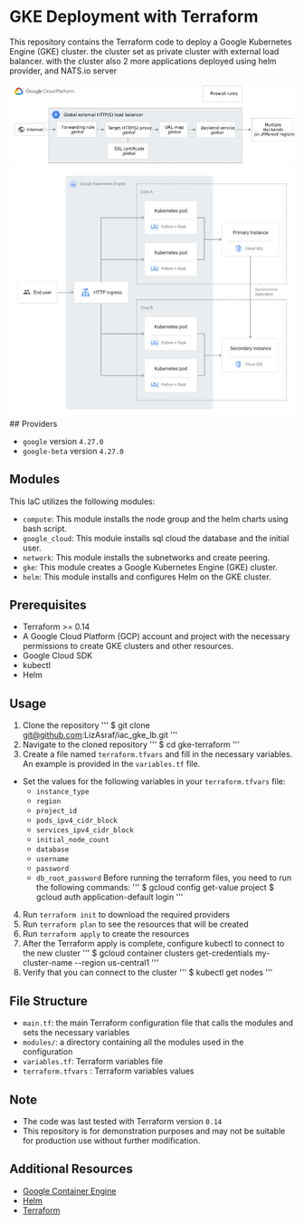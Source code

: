 # GKE Deployment with Terraform
This repository contains the Terraform code to deploy a Google Kubernetes Engine (GKE) cluster. 
the cluster set as private cluster with external load balancer.
with the cluster also 2 more applications deployed using helm provider, and NATS.io server

<img src="global-ext-https-lb.png" alt="Structure">
<img src="0ce03014cce9b9446bc72ccce382aa4e66e427c6588e63ae66e8764d68b283ba.png" alt="Structure">
## Providers

- `google` version `4.27.0`
- `google-beta` version `4.27.0`


## Modules

This IaC utilizes the following modules:
- `compute`: This module installs the node group and the helm charts using bash script.
- `google_cloud`: This module installs sql cloud the database and the initial user.
- `network`: This module installs the subnetworks and create peering. 
- `gke`: This module creates a Google Kubernetes Engine (GKE) cluster.
- `helm`: This module installs and configures Helm on the GKE cluster.

## Prerequisites
- Terraform >= 0.14 
- A Google Cloud Platform (GCP) account and project with the necessary permissions to create GKE clusters and other resources.
- Google Cloud SDK
- kubectl
- Helm

## Usage

1. Clone the repository 
'''
    $ git clone git@github.com:LizAsraf/iac_gke_lb.git
'''
2. Navigate to the cloned repository
'''
    $ cd gke-terraform
'''
3. Create a file named `terraform.tfvars` and fill in the necessary variables. An example is provided in the `variables.tf` file.
- Set the values for the following variables in your `terraform.tfvars` file:
  - `instance_type`
  - `region`
  - `project_id`
  - `pods_ipv4_cidr_block`
  - `services_ipv4_cidr_block`
  - `initial_node_count`
  - `database`
  - `username`
  - `password`
  - `db_root_password`
Before running the terraform files, you need to run the following commands:
'''
    $ gcloud config get-value project
    $ gcloud auth application-default login
'''
4. Run `terraform init` to download the required providers
5. Run `terraform plan` to see the resources that will be created
6. Run `terraform apply` to create the resources
7. After the Terraform apply is complete, configure kubectl to connect to the new cluster
'''
    $ gcloud container clusters get-credentials my-cluster-name --region us-central1
'''
8. Verify that you can connect to the cluster
'''
    $ kubectl get nodes
'''

## File Structure

- `main.tf`: the main Terraform configuration file that calls the modules and sets the necessary variables
- `modules/`: a directory containing all the modules used in the configuration
- `variables.tf`:  Terraform variables file
- `terraform.tfvars` : Terraform variables values

## Note

- The code was last tested with Terraform version `0.14`
- This repository is for demonstration purposes and may not be suitable for production use without further modification.

## Additional Resources
- [Google Container Engine](https://cloud.google.com/kubernetes-engine/)
- [Helm](https://helm.sh/)
- [Terraform](https://www.terraform.io/)
